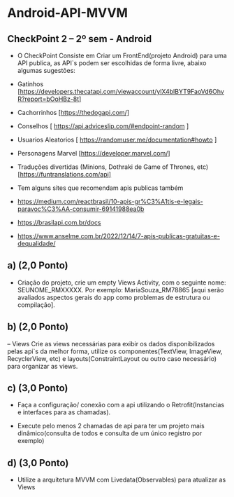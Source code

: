# Android-API-MVVM

## CheckPoint 2 – 2º sem - Android

- O CheckPoint Consiste em Criar um FrontEnd(projeto Android) para uma API publica, as API`s
podem ser escolhidas de forma livre, abaixo algumas sugestões:

- Gatinhos [https://developers.thecatapi.com/viewaccount/ylX4blBYT9FaoVd6OhvR?report=bOoHBz-8t]
- Cachorrinhos [https://thedogapi.com/]
- Conselhos [ https://api.adviceslip.com/#endpoint-random ]
- Usuarios Aleatorios [ https://randomuser.me/documentation#howto ]
- Personagens Marvel [https://developer.marvel.com/]
- Traduções divertidas (Minions, Dothraki de Game of Thrones, etc) [https://funtranslations.com/api]
- Tem alguns sites que recomendam apis publicas também
- https://medium.com/reactbrasil/10-apis-gr%C3%A1tis-e-legais-paravoc%C3%AA-consumir-69141988ea0b
- https://brasilapi.com.br/docs
- https://www.anselme.com.br/2022/12/14/7-apis-publicas-gratuitas-e-dequalidade/


## a) (2,0 Ponto) 

- Criação do projeto, crie um empty Views Activity, com o seguinte nome:
SEUNOME_RMXXXXX. Por exemplo: MariaSouza_RM78865 [aqui serão avaliados aspectos
gerais do app como problemas de estrutura ou compilação].

## b) (2,0 Ponto) 

– Views Crie as views necessárias para exibir os dados disponibilizados pelas
api`s da melhor forma, utilize os componentes(TextView, ImageView, RecyclerView, etc) e
layouts(ConstraintLayout ou outro caso necessário) para organizar as views.

## c) (3,0 Ponto) 

- Faça a configuração/ conexão com a api utilizando o Retrofit(Instancias e
interfaces para as chamadas).

- Execute pelo menos 2 chamadas de api para ter um projeto mais dinâmico(consulta de
todos e consulta de um único registro por exemplo)

## d) (3,0 Ponto) 

- Utilize a arquitetura MVVM com Livedata(Observables) para atualizar as Views
